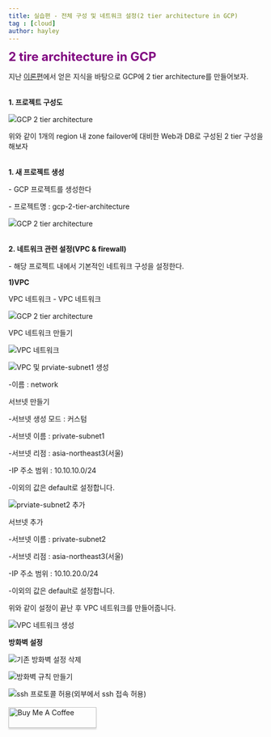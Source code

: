 ```yaml
---
title: 실습편 - 전체 구성 및 네트워크 설정(2 tier architecture in GCP)
tag : [cloud]
author: hayley
---
```


<font size="5" color="purple"><b>2 tire architecture in GCP</b></font>
<p> 지난 <a href="https://hayleyshim.github.io/blog/gcp1">이론편</a>에서 얻은 지식을 바탕으로 GCP에 2 tier architecture를 만들어보자.
<br>
<br>
<p><b>1. 프로젝트 구성도</b>
<p><img src="https://github.com/hayleyshim/hayleyshim.github.io/blob/master/assets/images/projects/demo_architecture.PNG?raw=true">GCP 2 tier architecture   
<p>위와 같이 1개의 region 내 zone failover에 대비한 Web과 DB로 구성된 2 tier 구성을 해보자
<br>
<br>
<p><b>1. 새 프로젝트 생성</b> 
<p>- GCP 프로젝트를 생성한다 
<p>- 프로젝트명 : gcp-2-tier-architecture
<p><img src="https://github.com/hayleyshim/hayleyshim.github.io/blob/master/assets/images/projects/demo1.PNG?raw=true">GCP 2 tier architecture     
<br>
<br>  
<p><b>2. 네트워크 관련 설정(VPC & firewall)</b> 
<p>- 해당 프로젝트 내에서 기본적인 네트워크 구성을 설정한다.
<br>
<p><b>1)VPC</b> 
<p>VPC 네트워크 - VPC 네트워크  
<p><img src="https://github.com/hayleyshim/hayleyshim.github.io/blob/master/assets/images/projects/vpc1.PNG?raw=true">GCP 2 tier architecture     
<br>
<p>VPC 네트워크 만들기 
<p><img src="https://github.com/hayleyshim/hayleyshim.github.io/blob/master/assets/images/projects/vpc2.PNG?raw=true">VPC 네트워크 
<br>
<p><img src="https://github.com/hayleyshim/hayleyshim.github.io/blob/master/assets/images/projects/vpc3.PNG?raw=true">VPC 및 prviate-subnet1 생성   
<p>-이름 : network
<p>서브넷 만들기
<p>-서브넷 생성 모드 : 커스텀
<p>-서브넷 이름 : private-subnet1
<p>-서브넷 리점 : asia-northeast3(서울)
<p>-IP 주소 범위 : 10.10.10.0/24
<p>-이외의 값은 default로 설정합니다.   
<p><img src="https://github.com/hayleyshim/hayleyshim.github.io/blob/master/assets/images/projects/vpc4.PNG?raw=true">prviate-subnet2 추가     
<br>
<p>서브넷 추가
<p>-서브넷 이름 : private-subnet2
<p>-서브넷 리점 : asia-northeast3(서울)
<p>-IP 주소 범위 : 10.10.20.0/24
<p>-이외의 값은 default로 설정합니다.  
<br>
<p>위와 같이 설정이 끝난 후 VPC 네트워크를 만들어줍니다.  
<p><img src="https://github.com/hayleyshim/hayleyshim.github.io/blob/master/assets/images/projects/vpc5.PNG?raw=true">VPC 네트워크 생성      
<br>
<P><b>방화벽 설정</b>  
<p><img src="https://github.com/hayleyshim/hayleyshim.github.io/blob/master/assets/images/projects/firewall1.PNG?raw=true">기존 방화벽 설정 삭제
<p><img src="https://github.com/hayleyshim/hayleyshim.github.io/blob/master/assets/images/projects/firewall2.PNG?raw=true">방화벽 규칙 만들기
<p><img src="https://github.com/hayleyshim/hayleyshim.github.io/blob/master/assets/images/projects/firewall3.PNG?raw=true">ssh 프로토콜 허용(외부에서 ssh 접속 허용)
<br>  
<br>  
<a href="https://www.buymeacoffee.com/yhshim17" target="_blank"><img src="https://www.buymeacoffee.com/assets/img/custom_images/orange_img.png" alt="Buy Me A Coffee" style="height: 41px !important;width: 174px !important;box-shadow: 0px 3px 2px 0px rgba(190, 190, 190, 0.5) !important;-webkit-box-shadow: 0px 3px 2px 0px rgba(190, 190, 190, 0.5) !important;" ></a>
